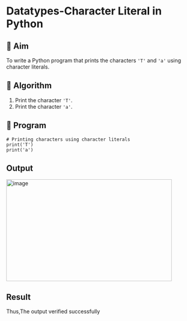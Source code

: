 # Datatypes-Character Literal in Python

## 🎯 Aim
To write a Python program that prints the characters `'T'` and `'a'` using character literals.

## 🧠 Algorithm
1. Print the character `'T'`.
2. Print the character `'a'`.

## 🧾 Program
```
# Printing characters using character literals
print('T')
print('a')
```

## Output
<img width="440" height="271" alt="image" src="https://github.com/user-attachments/assets/1ef2e725-db1d-4ccd-8384-1b544ec23e75" />

## Result
Thus,The output verified successfully
